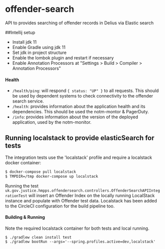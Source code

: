 # offender-search
API to provides searching of offender records in Delius via Elastic search

##Intellij setup

- Install jdk 11
- Enable Gradle using jdk 11
- Set jdk in project structure
- Enable the lombok plugin and restart if necessary
- Enable Annotation Processors at "Settings > Build > Compiler > Annotation Processors"

#### Health

- `/health/ping`: will respond `{ status: "UP" }` to all requests.  This should be used by dependent systems to check connectivity to the offender search service.
- `/health`: provides information about the application health and its dependencies.  This should be used the notm-montor & PagerDuty.
- `/info`: provides information about the version of the deployed application, used by the notm-monitor.

## Running localstack to provide elasticSearch for tests
The integration tests use the 'localstack' profile and require a localstack docker container:
```bash
$ docker-compose pull localstack
$ TMPDIR=/tmp docker-compose up localstack
```

Running the test `uk.gov.justice.hmpps.offendersearch.controllers.OffenderSearchAPIIntegrationTest` will insert an Offender Index on 
the locally running LocalStack instance and populate with Offender test data. Localstack has been added to the CircleCI configuration for 
the build pipeline too.

#### Building & Running

Note the required localstack container for both tests and local running.

```$bash
$ ./gradlew clean install test
$ ./gradlew bootRun --args='--spring.profiles.active=dev,localstack'
```
